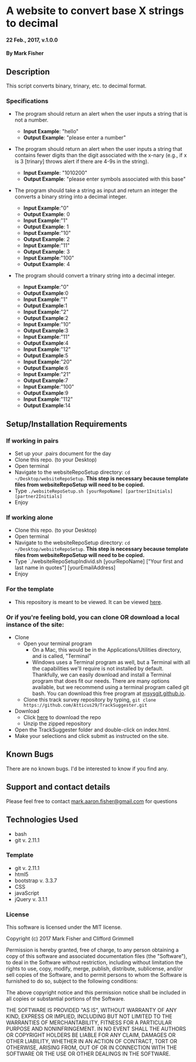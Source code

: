 
# A website to convert base X strings to decimal

#### 22 Feb., 2017, v.1.0.0

#### By Mark Fisher

## Description

This script converts binary, trinary, etc. to decimal format.

### Specifications

* The program should return an alert when the user inputs a string that is not a number.
  * **Input Example**: "hello"
  * **Output Example**: "please enter a number"

* The program should return an alert when the user inputs a string that contains fewer digits than the digit associated with the x-nary (e.g., if x is 3 [trinary] throws alert if there are 4-9s in the string).
  * **Input Example**: "1010200"
  * **Output Example**: "please enter symbols associated with this base"

* The program should take a string as input and return an integer the converts a binary string into a decimal integer.
  * **Input Example**:"0"
  * **Output Example**: 0
  * **Input Example**:"1"
  * **Output Example**: 1
  * **Input Example**:"10"
  * **Output Example**: 2
  * **Input Example**:"11"
  * **Output Example**: 3
  * **Input Example**:"100"
  * **Output Example**: 4

* The program should convert a trinary string into a decimal integer.
  * **Input Example**:"0"
  * **Output Example**:0
  * **Input Example**:"1"
  * **Output Example**:1
  * **Input Example**:"2"
  * **Output Example**:2
  * **Input Example**:"10"
  * **Output Example**:3
  * **Input Example**:"11"
  * **Output Example**:4
  * **Input Example**:"12"
  * **Output Example**:5
  * **Input Example**:"20"
  * **Output Example**:6
  * **Input Example**:"21"
  * **Output Example**:7
  * **Input Example**:"100"
  * **Output Example**:9
  * **Input Example**:"112"
  * **Output Example**:14

## Setup/Installation Requirements

### If working in pairs
* Set up your .pairs document for the day
* Clone this repo. (to your Desktop)
* Open terminal
* Navigate to the websiteRepoSetup directory: `cd ~/Desktop/websiteRepoSetup`. **This step is necessary because template files from websiteRepoSetup will need to be copied.**
* Type `./websiteRepoSetup.sh [yourRepoName] [partner1Initials] [partner2Initials]`
* Enjoy

### If working alone
* Clone this repo. (to your Desktop)
* Open terminal
* Navigate to the websiteRepoSetup directory: `cd ~/Desktop/websiteRepoSetup`. **This step is necessary because template files from websiteRepoSetup will need to be copied.**
* Type `./websiteRepoSetupIndivid.sh [yourRepoName] ["Your first and last name in quotes"] [yourEmailAddress]
* Enjoy

### For the template
* This repository is meant to be viewed. It can be viewed [here](https://Atticus29.github.io/_repoNameHere_).

### Or if you're feeling bold, you can clone OR download a local instance of the site:

* Clone
  * Open your terminal program
    * On a Mac, this would be in the Applications/Utilities directory, and is called, "Terminal"
    * Windows uses a Terminal program as well, but a Terminal with all the capabilities we'll require is not installed by default. Thankfully, we can easily download and install a Terminal program that does fit our needs.
There are many options available, but we recommend using a terminal program called git bash. You can download this free program at [msysgit.github.io](https://git-for-windows.github.io/).
  * Clone this track survey repository by typing, `git clone https://github.com/Atticus29/TrackSuggester.git`
* Download
  * Click [here](https://github.com/Atticus29/_repoNameHere_/archive/master.zip) to download the repo
  * Unzip the zipped repository
* Open the TrackSuggester folder and double-click on index.html.
* Make your selections and click submit as instructed on the site.


## Known Bugs

There are no known bugs. I'd be interested to know if you find any.

## Support and contact details

Please feel free to contact mark.aaron.fisher@gmail.com for questions

## Technologies Used

* bash
* git v. 2.11.1

### Template
* git v. 2.11.1
* html5
* bootstrap v. 3.3.7
* CSS
* javaScript
* jQuery v. 3.1.1

### License

This software is licensed under the MIT license.

Copyright (c) 2017 Mark Fisher and Clifford Grimmell

Permission is hereby granted, free of charge, to any person obtaining a copy
of this software and associated documentation files (the "Software"), to deal
in the Software without restriction, including without limitation the rights
to use, copy, modify, merge, publish, distribute, sublicense, and/or sell
copies of the Software, and to permit persons to whom the Software is
furnished to do so, subject to the following conditions:

The above copyright notice and this permission notice shall be included in all
copies or substantial portions of the Software.

THE SOFTWARE IS PROVIDED "AS IS", WITHOUT WARRANTY OF ANY KIND, EXPRESS OR
IMPLIED, INCLUDING BUT NOT LIMITED TO THE WARRANTIES OF MERCHANTABILITY,
FITNESS FOR A PARTICULAR PURPOSE AND NONINFRINGEMENT. IN NO EVENT SHALL THE
AUTHORS OR COPYRIGHT HOLDERS BE LIABLE FOR ANY CLAIM, DAMAGES OR OTHER
LIABILITY, WHETHER IN AN ACTION OF CONTRACT, TORT OR OTHERWISE, ARISING FROM,
OUT OF OR IN CONNECTION WITH THE SOFTWARE OR THE USE OR OTHER DEALINGS IN THE
SOFTWARE.
